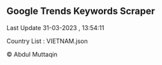 

## Google Trends Keywords Scraper 
 
Last Update 31-03-2023 , 13:54:11

Country List :
VIETNAM.json



© Abdul Muttaqin 
